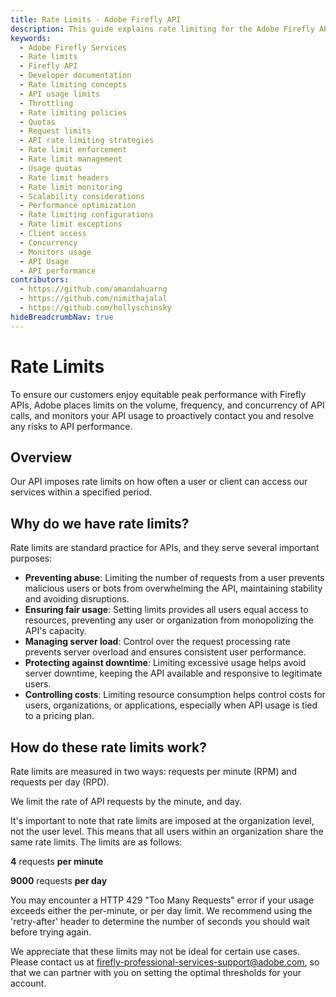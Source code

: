 ```yaml
---
title: Rate Limits - Adobe Firefly API
description: This guide explains rate limiting for the Adobe Firefly API.
keywords:
  - Adobe Firefly Services
  - Rate limits
  - Firefly API
  - Developer documentation
  - Rate limiting concepts
  - API usage limits
  - Throttling
  - Rate limiting policies
  - Quotas
  - Request limits
  - API rate limiting strategies
  - Rate limit enforcement
  - Rate limit management
  - Usage quotas
  - Rate limit headers
  - Rate limit monitoring
  - Scalability considerations
  - Performance optimization
  - Rate limiting configurations
  - Rate limit exceptions
  - Client access
  - Concurrency
  - Monitors usage
  - API Usage
  - API performance
contributors:
  - https://github.com/amandahuarng
  - https://github.com/nimithajalal
  - https://github.com/hollyschinsky
hideBreadcrumbNav: true
---
```


# Rate Limits

To ensure our customers enjoy equitable peak performance with Firefly APIs, Adobe places limits on the volume, frequency, and concurrency of API calls, and monitors your API usage to proactively contact you and resolve any risks to API performance. 

## Overview

Our API imposes rate limits on how often a user or client can access our services within a specified period.

## Why do we have rate limits?

Rate limits are standard practice for APIs, and they serve several important purposes:

- **Preventing abuse**: Limiting the number of requests from a user prevents malicious users or bots from overwhelming the API, maintaining stability and avoiding disruptions.
- **Ensuring fair usage**: Setting limits provides all users equal access to resources, preventing any user or organization from monopolizing the API's capacity.
- **Managing server load**: Control over the request processing rate prevents server overload and ensures consistent user performance.
- **Protecting against downtime**: Limiting excessive usage helps avoid server downtime, keeping the API available and responsive to legitimate users.
- **Controlling costs**: Limiting resource consumption helps control costs for users, organizations, or applications, especially when API usage is tied to a pricing plan.

## How do these rate limits work?

Rate limits are measured in two ways: requests per minute (RPM) and requests per day (RPD). 

We limit the rate of API requests by the minute, and day.

<InlineAlert variant="info" slots="text1, text2, text3" />

It's important to note that rate limits are imposed at the organization level, not the user level. This means that all users within an organization share the same rate limits. The limits are as follows:

**4** requests **per minute**

**9000** requests **per day**

You may encounter a HTTP 429 "Too Many Requests" error if your usage exceeds either the per-minute, or per day limit. We recommend using the 'retry-after' header to determine the number of seconds you should wait before trying again.

We appreciate that these limits may not be ideal for certain use cases. Please contact us at firefly-professional-services-support@adobe.com, so that we can partner with you on setting the optimal thresholds for your account.
